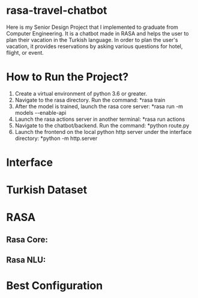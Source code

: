 # rasa-travel-chatbot

Here is my Senior Design Project that I implemented to graduate from Computer Engineering. It is a chatbot made in RASA and helps the user to plan their vacation in the Turkish language. In order to plan the user's vacation, it provides reservations by asking various questions for hotel, flight, or event. 

# How to Run the Project?

1. Create a virtual environment of python 3.6 or greater.
2. Navigate to the rasa directory. Run the command:
       *rasa train
3. After the model is trained, launch the rasa core server:
       *rasa run -m models --enable-api
4. Launch the rasa actions server in another terminal:
       *rasa run actions
5. Navigate to the chatbot/backend. Run the command:
       *python route.py
6. Launch the frontend on the local python http server under the interface directory:
       *python -m http.server


# Interface



# Turkish Dataset


# RASA

## Rasa Core:

## Rasa NLU:


# Best Configuration



